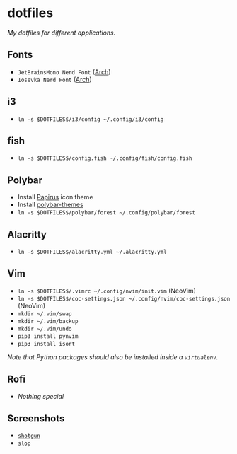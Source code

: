 # dotfiles
_My dotfiles for different applications._

## Fonts
- `JetBrainsMono Nerd Font` ([Arch](https://aur.archlinux.org/packages/nerd-fonts-jetbrains-mono/))
- `Iosevka Nerd Font` ([Arch](https://aur.archlinux.org/packages/nerd-fonts-iosevka/))

## i3
- `ln -s $DOTFILES$/i3/config ~/.config/i3/config`

## fish
- `ln -s $DOTFILES$/config.fish ~/.config/fish/config.fish`

## Polybar
- Install [Papirus](https://github.com/PapirusDevelopmentTeam/papirus-icon-theme) icon theme
- Install [polybar-themes](https://github.com/adi1090x/polybar-themes)
- `ln -s $DOTFILES$/polybar/forest ~/.config/polybar/forest`

## Alacritty
- `ln -s $DOTFILES$/alacritty.yml ~/.alacritty.yml`

## Vim
- `ln -s $DOTFILES$/.vimrc ~/.config/nvim/init.vim` (NeoVim)
- `ln -s $DOTFILES$/coc-settings.json ~/.config/nvim/coc-settings.json` (NeoVim)
- `mkdir ~/.vim/swap`
- `mkdir ~/.vim/backup`
- `mkdir ~/.vim/undo`
- `pip3 install pynvim`
- `pip3 install isort`

_Note that Python packages should also be installed inside a `virtualenv`._

## Rofi
- _Nothing special_

## Screenshots
- [`shotgun`](https://github.com/neXromancers/shotgun)
- [`slop`](https://github.com/naelstrof/slop)

